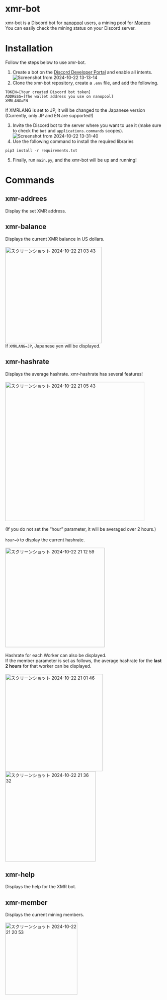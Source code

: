 # xmr-bot
xmr-bot is a Discord bot for [nanopool](https://nanopool.org/) users, a mining pool for [Monero](https://www.getmonero.org/)<br>You can easily check the mining status on your Discord server.
# Installation
Follow the steps below to use xmr-bot.<br>
1. Create a bot on the [Discord Developer Portal](https://discord.com/developers/applications) and enable all intents.
![Screenshot from 2024-10-22 13-13-14](https://github.com/user-attachments/assets/211dd940-b113-4904-8888-fe195459d00f)
2. Clone the xmr-bot repository, create a `.env` file, and add the following.
```
TOKEN=[Your created Discord bot token]
ADDRESS=[The wallet address you use on nanopool]
XMRLANG=EN
```
If XMRLANG is set to JP, it will be changed to the Japanese version
(Currently, only JP and EN are supported!)

3. Invite the Discord bot to the server where you want to use it (make sure to check the `bot` and `applications.commands` scopes).
![Screenshot from 2024-10-22 13-31-40](https://github.com/user-attachments/assets/739dcfc2-82b7-4bc8-a4b0-8c79ce757510)
4. Use the following command to install the required libraries
```
pip3 install -r requirements.txt
```
5. Finally, run `main.py`, and the xmr-bot will be up and running!
# Commands
## xmr-addrees
Display the set XMR address.
## xmr-balance
Displays the current XMR balance in US dollars.<br><br>
<img width="306" alt="スクリーンショット 2024-10-22 21 03 43" src="https://github.com/user-attachments/assets/b0210621-5cd3-47a4-8fff-00d6dc61cdd1"><br>
If `XMRLANG=JP`, Japanese yen will be displayed.
## xmr-hashrate
Displays the average hashrate. xmr-hashrate has several features!<br><br>
<img width="442" alt="スクリーンショット 2024-10-22 21 05 43" src="https://github.com/user-attachments/assets/642e886d-e536-486b-877f-c74287b84f3c"><br><br>
(If you do not set the “hour” parameter, it will be averaged over 2 hours.)<br><br>
`hour=0` to display the current hashrate.<br><br>
<img width="316" alt="スクリーンショット 2024-10-22 21 12 59" src="https://github.com/user-attachments/assets/b7cfb867-4aad-4c2f-ba03-fb164879a237"><br><br>
Hashrate for each Worker can also be displayed.<br>
If the member parameter is set as follows, the average hashrate for the <b>last 2 hours</b> for that worker can be displayed.<br><br>
<img width="309" alt="スクリーンショット 2024-10-22 21 01 46" src="https://github.com/user-attachments/assets/1337af03-eb87-4edf-8ef2-14309bd7f3a8"><br>
<img width="287" alt="スクリーンショット 2024-10-22 21 36 32" src="https://github.com/user-attachments/assets/ed1e33ec-73cd-4146-9d6c-7b0a82e6247d">

## xmr-help
Displays the help for the XMR bot.
## xmr-member
Displays the current mining members.<br><br>
<img width="229" alt="スクリーンショット 2024-10-22 21 20 53" src="https://github.com/user-attachments/assets/ebd0bbc0-83c5-4a70-b4ac-5d38a74faef9">
